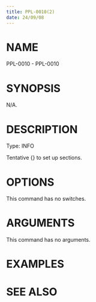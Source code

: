 ```yaml
---
title: PPL-0010(2)
date: 24/09/08
---
```


# NAME

PPL-0010 - PPL-0010

# SYNOPSIS

N/A.

# DESCRIPTION

Type: INFO

Tentative {} to set up sections.

# OPTIONS

This command has no switches.

# ARGUMENTS

This command has no arguments.

# EXAMPLES

# SEE ALSO
